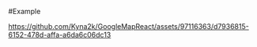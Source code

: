 #Example

https://github.com/Kyna2k/GoogleMapReact/assets/97116363/d7936815-6152-478d-affa-a6da6c06dc13

